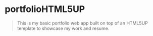 # portfolioHTML5UP

> This is my basic portfolio web app built on top of an HTML5UP template to showcase my work and resume.
